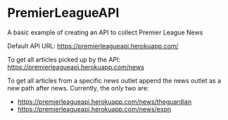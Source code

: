 # PremierLeagueAPI
A basic example of creating an API to collect Premier League News

Default API URL: https://premierleagueapi.herokuapp.com/

To get all articles picked up by the API: https://premierleagueapi.herokuapp.com/news

To get all articles from a specific news outlet append the news outlet as a new path after news.
Currently, the only two are:
- https://premierleagueapi.herokuapp.com/news/theguardian
- https://premierleagueapi.herokuapp.com/news/espn
